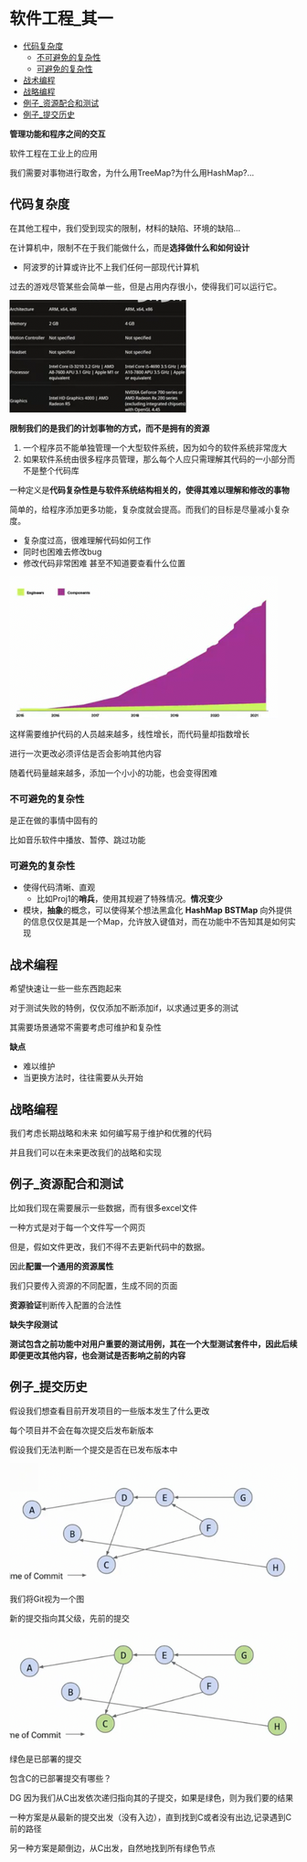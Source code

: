 # 软件工程_其一
 
* [代码复杂度](#代码复杂度)
  * [不可避免的复杂性](#不可避免的复杂性)
  * [可避免的复杂性](#可避免的复杂性)
* [战术编程](#战术编程)
* [战略编程](#战略编程)
* [例子_资源配合和测试](#例子_资源配合和测试)
* [例子_提交历史](#例子_提交历史)

**管理功能和程序之间的交互**

软件工程在工业上的应用

我们需要对事物进行取舍，为什么用TreeMap?为什么用HashMap?...

## 代码复杂度

在其他工程中，我们受到现实的限制，材料的缺陷、环境的缺陷...

在计算机中，限制不在于我们能做什么，而是**选择做什么和如何设计**

* 阿波罗的计算或许比不上我们任何一部现代计算机

过去的游戏尽管某些会简单一些，但是占用内存很小，使得我们可以运行它。

![](img/2c2f02c6.png)

**限制我们的是我们的计划事物的方式，而不是拥有的资源**

1. 一个程序员不能单独管理一个大型软件系统，因为如今的软件系统非常庞大
2. 如果软件系统由很多程序员管理，那么每个人应只需理解其代码的一小部分而不是整个代码库

一种定义是**代码复杂性是与软件系统结构相关的，使得其难以理解和修改的事物**

简单的，给程序添加更多功能，复杂度就会提高。而我们的目标是尽量减小复杂度。

* 复杂度过高，很难理解代码如何工作
* 同时也困难去修改bug
* 修改代码非常困难 甚至不知道要查看什么位置

![](img/33c7342f.png)

这样需要维护代码的人员越来越多，线性增长，而代码量却指数增长

进行一次更改必须评估是否会影响其他内容

随着代码量越来越多，添加一个小小的功能，也会变得困难

### 不可避免的复杂性

是正在做的事情中固有的

比如音乐软件中播放、暂停、跳过功能

### 可避免的复杂性

* 使得代码清晰、直观
  * 比如Proj1的**哨兵**，使用其规避了特殊情况。**情况变少**
* 模块，**抽象**的概念，可以使得某个想法黑盒化 **HashMap** **BSTMap** 向外提供的信息仅仅是其是一个Map，允许放入键值对，而在功能中不告知其是如何实现

## 战术编程

希望快速让一些一些东西跑起来

对于测试失败的特例，仅仅添加不断添加if，以求通过更多的测试

其需要场景通常不需要考虑可维护和复杂性

**缺点**

* 难以维护
* 当更换方法时，往往需要从头开始

## 战略编程

我们考虑长期战略和未来 如何编写易于维护和优雅的代码

并且我们可以在未来更改我们的战略和实现

## 例子_资源配合和测试

比如我们现在需要展示一些数据，而有很多excel文件

一种方式是对于每一个文件写一个网页

但是，假如文件更改，我们不得不去更新代码中的数据。

因此**配置一个通用的资源属性**

我们只要传入资源的不同配置，生成不同的页面

**资源验证**判断传入配置的合法性

**缺失字段测试**

**测试包含之前功能中对用户重要的测试用例，其在一个大型测试套件中，因此后续即便更改其他内容，也会测试是否影响之前的内容**

## 例子_提交历史

假设我们想查看目前开发项目的一些版本发生了什么更改

每个项目并不会在每次提交后发布新版本

假设我们无法判断一个提交是否在已发布版本中

![](img/f185c1c6.png)

我们将Git视为一个图

新的提交指向其父级，先前的提交

![](img/ef1b7b54.png)

绿色是已部署的提交

包含C的已部署提交有哪些？

DG 因为我们从C出发依次递归指向其的子提交，如果是绿色，则为我们要的结果

一种方案是从最新的提交出发（没有入边），直到找到C或者没有出边,记录遇到C前的路径

另一种方案是颠倒边，从C出发，自然地找到所有绿色节点
